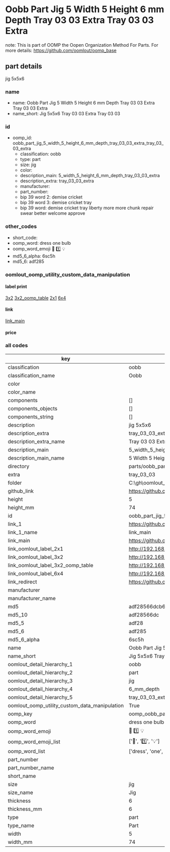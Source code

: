 # Oobb Part Jig 5 Width 5 Height 6 mm Depth Tray 03 03 Extra Tray 03 03 Extra  

note: This is part of OOMP the Oopen Organization Method For Parts. For more details: https://github.com/oomlout/oomp_base

##  part details
  



jig 5x5x6



### name
* name: Oobb Part Jig 5 Width 5 Height 6 mm Depth Tray 03 03 Extra Tray 03 03 Extra
* name_short: Jig 5x5x6 Tray 03 03 Extra Tray 03 03
### id
* oomp_id: oobb_part_jig_5_width_5_height_6_mm_depth_tray_03_03_extra_tray_03_03_extra
  * classification: oobb
  * type: part
  * size: jig
  * color: 
  * description_main: 5_width_5_height_6_mm_depth_tray_03_03_extra
  * description_extra: tray_03_03_extra
  * manufacturer: 
  * part_number: 
  * bip 39 word 2: demise cricket
  * bip 39 word 3: demise cricket tray
  * bip 39 word: demise cricket tray liberty more more chunk repair swear better welcome approve

### other_codes
* short_code: 
* oomp_word: dress one bulb
* oomp_word_emoji :dress: :one: :bulb:
* md5_6_alpha: 6sc5h
* md5_6: adf285






### oomlout_oomp_utility_custom_data_manipulation
#### label print
[3x2](http://192.168.1.245:1112/?label=oomp%206sc5h)
[3x2_oomp_table](http://192.168.1.108:1112/?label=oomp%206sc5h)
[2x1](http://192.168.1.242:1112/?label=oomp%206sc5h)
[6x4](http://192.168.1.55:1112/?label=oomp%206sc5h)    

#### link

[link_main](https://github.com/oomlout/oomlout_oobb_version_4_generated_parts/tree/main/navigation_oomp/oobb/part/jig/5_width_5_height_6_mm_depth_tray_03_03_extra/tray_03_03_extra/part)                              

#### price







### all codes 
| key | value |  
| --- | --- |  
| classification | oobb |  
| classification_name | Oobb |  
| color |  |  
| color_name |  |  
| components | [] |  
| components_objects | [] |  
| components_string | [] |  
| description | jig 5x5x6 |  
| description_extra | tray_03_03_extra |  
| description_extra_name | Tray 03 03 Extra |  
| description_main | 5_width_5_height_6_mm_depth_tray_03_03_extra |  
| description_main_name | 5 Width 5 Height 6 mm Depth Tray 03 03 Extra |  
| directory | parts/oobb_part_jig_5_width_5_height_6_mm_depth_tray_03_03_extra_tray_03_03_extra |  
| extra | tray_03_03 |  
| folder | C:\gh\oomlout_oobb_version_4_generated_parts\parts\oobb_part_jig_5_width_5_height_6_mm_depth_tray_03_03_extra_tray_03_03_extra |  
| github_link | https://github.com/oomlout/oomlout_oomp_part_src/tree/main/parts/oobb_part_jig_5_width_5_height_6_mm_depth_tray_03_03_extra_tray_03_03_extra |  
| height | 5 |  
| height_mm | 74 |  
| id | oobb_part_jig_5_width_5_height_6_mm_depth_tray_03_03_extra_tray_03_03_extra |  
| link_1 | https://github.com/oomlout/oomlout_oobb_version_4_generated_parts/tree/main/navigation_oomp/oobb/part/jig/5_width_5_height_6_mm_depth_tray_03_03_extra/tray_03_03_extra/part |  
| link_1_name | link_main |  
| link_main | https://github.com/oomlout/oomlout_oobb_version_4_generated_parts/tree/main/navigation_oomp/oobb/part/jig/5_width_5_height_6_mm_depth_tray_03_03_extra/tray_03_03_extra/part |  
| link_oomlout_label_2x1 | http://192.168.1.242:1112/?label=oomp%206sc5h |  
| link_oomlout_label_3x2 | http://192.168.1.245:1112/?label=oomp%206sc5h |  
| link_oomlout_label_3x2_oomp_table | http://192.168.1.108:1112/?label=oomp%206sc5h |  
| link_oomlout_label_6x4 | http://192.168.1.55:1112/?label=oomp%206sc5h |  
| link_redirect | https://github.com/oomlout/oomlout_oobb_version_4_generated_parts/tree/main/parts/oobb_jig_05_05_06_ex_tray_03_03 |  
| manufacturer |  |  
| manufacturer_name |  |  
| md5 | adf28566dcb685163f47e80fcf4cd9d2 |  
| md5_10 | adf28566dc |  
| md5_5 | adf28 |  
| md5_6 | adf285 |  
| md5_6_alpha | 6sc5h |  
| name | Oobb Part Jig 5 Width 5 Height 6 mm Depth Tray 03 03 Extra Tray 03 03 Extra |  
| name_short | Jig 5x5x6 Tray 03 03 Extra Tray 03 03 |  
| oomlout_detail_hierarchy_1 | oobb |  
| oomlout_detail_hierarchy_2 | part |  
| oomlout_detail_hierarchy_3 | jig |  
| oomlout_detail_hierarchy_4 | 6_mm_depth |  
| oomlout_detail_hierarchy_5 | tray_03_03_extra |  
| oomlout_oomp_utility_custom_data_manipulation | True |  
| oomp_key | oomp_oobb_part_jig_5_width_5_height_6_mm_depth_tray_03_03_extra_tray_03_03_extra |  
| oomp_word | dress one bulb |  
| oomp_word_emoji | :dress: :one: :bulb: |  
| oomp_word_emoji_list | [':dress:', ':one:', ':bulb:'] |  
| oomp_word_list | ['dress', 'one', 'bulb'] |  
| part_number |  |  
| part_number_name |  |  
| short_name |  |  
| size | jig |  
| size_name | Jig |  
| thickness | 6 |  
| thickness_mm | 6 |  
| type | part |  
| type_name | Part |  
| width | 5 |  
| width_mm | 74 |  
